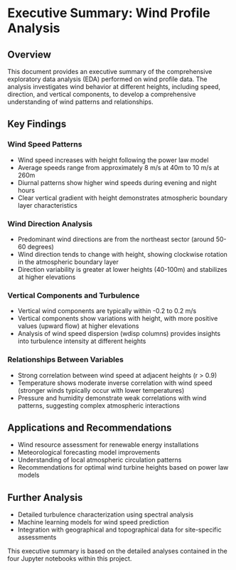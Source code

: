 # Executive Summary: Wind Profile Analysis

## Overview
This document provides an executive summary of the comprehensive exploratory data analysis (EDA) performed on wind profile data. The analysis investigates wind behavior at different heights, including speed, direction, and vertical components, to develop a comprehensive understanding of wind patterns and relationships.

## Key Findings

### Wind Speed Patterns
- Wind speed increases with height following the power law model
- Average speeds range from approximately 8 m/s at 40m to 10 m/s at 260m
- Diurnal patterns show higher wind speeds during evening and night hours
- Clear vertical gradient with height demonstrates atmospheric boundary layer characteristics

### Wind Direction Analysis
- Predominant wind directions are from the northeast sector (around 50-60 degrees)
- Wind direction tends to change with height, showing clockwise rotation in the atmospheric boundary layer
- Direction variability is greater at lower heights (40-100m) and stabilizes at higher elevations

### Vertical Components and Turbulence
- Vertical wind components are typically within -0.2 to 0.2 m/s
- Vertical components show variations with height, with more positive values (upward flow) at higher elevations
- Analysis of wind speed dispersion (wdisp columns) provides insights into turbulence intensity at different heights

### Relationships Between Variables
- Strong correlation between wind speed at adjacent heights (r > 0.9)
- Temperature shows moderate inverse correlation with wind speed (stronger winds typically occur with lower temperatures)
- Pressure and humidity demonstrate weak correlations with wind patterns, suggesting complex atmospheric interactions

## Applications and Recommendations
- Wind resource assessment for renewable energy installations
- Meteorological forecasting model improvements
- Understanding of local atmospheric circulation patterns
- Recommendations for optimal wind turbine heights based on power law models

## Further Analysis
- Detailed turbulence characterization using spectral analysis
- Machine learning models for wind speed prediction
- Integration with geographical and topographical data for site-specific assessments

This executive summary is based on the detailed analyses contained in the four Jupyter notebooks within this project.
